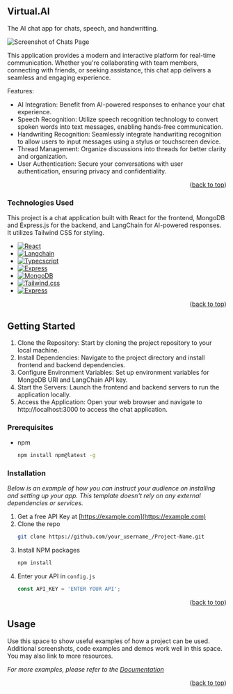 <!-- ABOUT THE PROJECT -->
## Virtual.AI
The AI chat app for chats, speech, and handwritting.

![Screenshot of Chats Page](https://github.com/roychon/virtual.ai/blob/main/frontend/src/public/sample_chat.png)

This application provides a modern and interactive platform for real-time communication. Whether you're collaborating with team members, connecting with friends, or seeking assistance, this chat app delivers a seamless and engaging experience.

Features:
* AI Integration: Benefit from AI-powered responses to enhance your chat experience.
* Speech Recognition: Utilize speech recognition technology to convert spoken words into text messages, enabling hands-free communication.
* Handwriting Recognition: Seamlessly integrate handwriting recognition to allow users to input messages using a stylus or touchscreen device.
* Thread Management: Organize discussions into threads for better clarity and organization.
* User Authentication: Secure your conversations with user authentication, ensuring privacy and confidentiality.

<p align="right">(<a href="#readme-top">back to top</a>)</p>



### Technologies Used

This project is a chat application built with React for the frontend, MongoDB and Express.js for the backend, and LangChain for AI-powered responses. It utilizes Tailwind CSS for styling.

* [![React][React.js]][React-url]
* [![Langchain][Langchain.com]][Langchain-url]
* [![Typecscript][Typescript.com]][Typescript-url]
* [![Express][Express.js]][Express-url]
* [![MongoDB][MongoDB.com]][MongoDB-url]
* [![Tailwind.css][Tailwind.com]][Tailwind-url]
* [![Express][Express.js]][Express-url]

<p align="right">(<a href="#readme-top">back to top</a>)</p>



<!-- GETTING STARTED -->
## Getting Started

1. Clone the Repository: Start by cloning the project repository to your local machine.
2. Install Dependencies: Navigate to the project directory and install frontend and backend dependencies.
3. Configure Environment Variables: Set up environment variables for MongoDB URI and LangChain API key.
4. Start the Servers: Launch the frontend and backend servers to run the application locally.
5. Access the Application: Open your web browser and navigate to http://localhost:3000 to access the chat application.

### Prerequisites

* npm
  ```sh
  npm install npm@latest -g
  ```

### Installation

_Below is an example of how you can instruct your audience on installing and setting up your app. This template doesn't rely on any external dependencies or services._

1. Get a free API Key at [https://example.com](https://example.com)
2. Clone the repo
   ```sh
   git clone https://github.com/your_username_/Project-Name.git
   ```
3. Install NPM packages
   ```sh
   npm install
   ```
4. Enter your API in `config.js`
   ```js
   const API_KEY = 'ENTER YOUR API';
   ```

<p align="right">(<a href="#readme-top">back to top</a>)</p>



<!-- USAGE EXAMPLES -->
## Usage

Use this space to show useful examples of how a project can be used. Additional screenshots, code examples and demos work well in this space. You may also link to more resources.

_For more examples, please refer to the [Documentation](https://example.com)_

<p align="right">(<a href="#readme-top">back to top</a>)</p>



<!-- MARKDOWN LINKS & IMAGES -->
<!-- https://www.markdownguide.org/basic-syntax/#reference-style-links -->
[contributors-shield]: https://img.shields.io/github/contributors/othneildrew/Best-README-Template.svg?style=for-the-badge
[contributors-url]: https://github.com/othneildrew/Best-README-Template/graphs/contributors
[forks-shield]: https://img.shields.io/github/forks/othneildrew/Best-README-Template.svg?style=for-the-badge
[forks-url]: https://github.com/othneildrew/Best-README-Template/network/members
[stars-shield]: https://img.shields.io/github/stars/othneildrew/Best-README-Template.svg?style=for-the-badge
[stars-url]: https://github.com/othneildrew/Best-README-Template/stargazers
[issues-shield]: https://img.shields.io/github/issues/othneildrew/Best-README-Template.svg?style=for-the-badge
[issues-url]: https://github.com/othneildrew/Best-README-Template/issues
[license-shield]: https://img.shields.io/github/license/othneildrew/Best-README-Template.svg?style=for-the-badge
[license-url]: https://github.com/othneildrew/Best-README-Template/blob/master/LICENSE.txt
[linkedin-shield]: https://img.shields.io/badge/-LinkedIn-black.svg?style=for-the-badge&logo=linkedin&colorB=555
[linkedin-url]: https://linkedin.com/in/othneildrew
[product-screenshot]: images/screenshot.png
[React.js]: https://img.shields.io/badge/React-20232A?style=for-the-badge&logo=react&logoColor=61DAFB
[React-url]: https://reactjs.org/
[Typescript.com]: https://shields.io/badge/TypeScript-3178C6?logo=TypeScript&logoColor=FFF&
[Typescript-url]: https://www.typescriptlang.org/
[Express.js]: https://img.shields.io/badge/Express.js-404D59?style=for-the-badge
[Express-url]: https://expressjs.com/
[MongoDB.com]: 	https://img.shields.io/badge/MongoDB-4EA94B?style=for-the-badge&logo=mongodb&logoColor=white
[MongoDB-url]: https://www.mongodb.com/
[Tailwind.com]: https://img.shields.io/badge/Tailwind_CSS-38B2AC?style=for-the-badge&logo=tailwind-css&logoColor=white
[Tailwind-url]: https://tailwindcss.com/
[Langchain.com]: https://img.shields.io/badge/LangChain-4F0599?style=for-the-badge&logo=langchain
[Langchain-url]: https://www.langchain.com/



